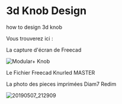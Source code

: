 # 3d Knob Design
how to design 3d knob

Vous trouverez ici :

La capture d'écran de Freecad

![Modular+ Knob](https://github.com/dubhalley/3d-knob-design/assets/5200123/ed52e6e1-5bc4-48bb-a460-40b4ff8dc638)

Le Fichier Freecad Knurled MASTER

La photo des pieces imprimées Diam7 Redim

![20190507_212909](https://github.com/dubhalley/3d-knob-design/assets/5200123/810c4da8-4ab1-4082-bf78-2f62964086f6)
